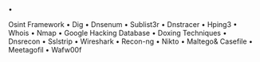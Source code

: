 • 

Osint Framework
• Dig
• Dnsenum
• Sublist3r
• Dnstracer
• Hping3
• Whois
• Nmap
• Google Hacking
Database
• Doxing Techniques
• Dnsrecon
• Sslstrip
• Wireshark
• Recon-ng
• Nikto
• Maltego& Casefile
• Meetagofil
• Wafw00f